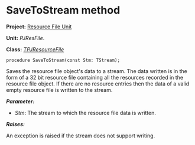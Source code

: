 # SaveToStream method #

**Project:** [Resource File Unit](ResFileUnit.md)

**Unit:** _PJResFile_.

**Class:** _[TPJResourceFile](TPJResourceFile.md)_

```
procedure SaveToStream(const Stm: TStream);
```

Saves the resource file object's data to a stream. The data written is in the form of a 32 bit resource file containing all the resources recorded in the resource file object. If there are no resource entries then the data of a valid empty resource file is written to the stream.

**_Parameter:_**

  * _Stm_: The stream to which the resource file data is written.

**_Raises:_**

An exception is raised if the stream does not support writing.